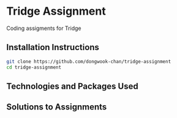 # Tridge Assignment

Coding assigments for Tridge

## Installation Instructions

```bash
git clone https://github.com/dongwook-chan/tridge-assignment
cd tridge-assignment
```

## Technologies and Packages Used


## Solutions to Assignments